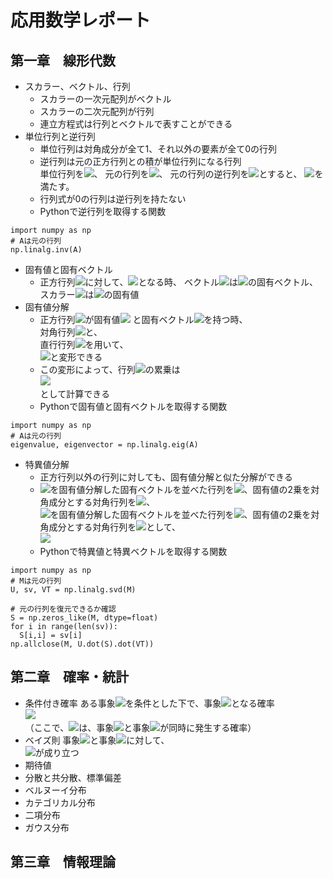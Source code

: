 # 応用数学レポート

## 第一章　線形代数
- スカラー、ベクトル、行列
  - スカラーの一次元配列がベクトル
  - スカラーの二次元配列が行列
  - 連立方程式は行列とベクトルで表すことができる
- 単位行列と逆行列
  - 単位行列は対角成分が全て1、それ以外の要素が全て0の行列
  - 逆行列は元の正方行列との積が単位行列になる行列<br/>
単位行列を<img src="https://latex.codecogs.com/gif.latex?I" />、
元の行列を<img src="https://latex.codecogs.com/gif.latex?A" />、
元の行列の逆行列を<img src="https://latex.codecogs.com/gif.latex?A^{-1}" />とすると、
<img src="https://latex.codecogs.com/gif.latex?AA^{-1}=A^{-1}A=I" />を満たす。
  - 行列式が0の行列は逆行列を持たない
  - Pythonで逆行列を取得する関数
```
import numpy as np
# Aは元の行列
np.linalg.inv(A)
```
- 固有値と固有ベクトル
  - 正方行列<img src="https://latex.codecogs.com/gif.latex?A" />に対して、<img src="https://latex.codecogs.com/gif.latex?Av={\lambda}v" />となる時、
ベクトル<img src="https://latex.codecogs.com/gif.latex?v" />は<img src="https://latex.codecogs.com/gif.latex?A" />の固有ベクトル、
スカラー<img src="https://latex.codecogs.com/gif.latex?\lambda" />は<img src="https://latex.codecogs.com/gif.latex?A" />の固有値
- 固有値分解
  - 正方行列<img src="https://latex.codecogs.com/gif.latex?A" />が固有値<img src="https://latex.codecogs.com/gif.latex?\lambda_1,\lambda_2,\lambda_3,\cdots" />
と固有ベクトル<img src="https://latex.codecogs.com/gif.latex?v_1,v_2,v_3,\cdots" />を持つ時、<br/>
対角行列<img src="https://latex.codecogs.com/gif.latex?\Lambda=\left(\begin{matrix}\lambda_1&&&\\&\lambda_2&&\\&&\lambda_3&\\&&&\ddots\end{matrix}\right)" />と、<br/>
直行行列<img src="https://latex.codecogs.com/gif.latex?V=(v_1\:v_2\:v_3\:\cdots)" />を用いて、<br/>
<img src="https://latex.codecogs.com/gif.latex?A=V\Lambda&space;V^{-1}" />と変形できる
  - この変形によって、行列<img src="https://latex.codecogs.com/gif.latex?A" />の累乗は<br/>
<img src="https://latex.codecogs.com/gif.latex?A^n=V\left(\begin{matrix}\lambda_1^n&&&\\&\lambda_2^n&&\\&&\lambda_3^n&\\&&&\ddots\end{matrix}\right)V^{-1}" /><br/>
として計算できる
  - Pythonで固有値と固有ベクトルを取得する関数
```
import numpy as np
# Aは元の行列
eigenvalue, eigenvector = np.linalg.eig(A)
```
- 特異値分解
  - 正方行列以外の行列に対しても、固有値分解と似た分解ができる
  - <img src="https://latex.codecogs.com/gif.latex?MM^T" />を固有値分解した固有ベクトルを並べた行列を<img src="https://latex.codecogs.com/gif.latex?U" />、固有値の2乗を対角成分とする対角行列を<img src="https://latex.codecogs.com/gif.latex?SS^T" />、<br>
<img src="https://latex.codecogs.com/gif.latex?M^TM" />を固有値分解した固有ベクトルを並べた行列を<img src="https://latex.codecogs.com/gif.latex?V" />、固有値の2乗を対角成分とする対角行列を<img src="https://latex.codecogs.com/gif.latex?S^TS" />として、<br><img src="https://latex.codecogs.com/gif.latex?M=USV^{-1}" />
  - Pythonで特異値と特異ベクトルを取得する関数
```
import numpy as np
# Mは元の行列
U, sv, VT = np.linalg.svd(M)

# 元の行列を復元できるか確認
S = np.zeros_like(M, dtype=float)
for i in range(len(sv)):
  S[i,i] = sv[i]
np.allclose(M, U.dot(S).dot(VT))
```

## 第二章　確率・統計
- 条件付き確率
ある事象<img src="https://latex.codecogs.com/gif.latex?X=x" />を条件とした下で、事象<img src="https://latex.codecogs.com/gif.latex?Y=y" />となる確率<br/>
<img src="https://latex.codecogs.com/gif.latex?P(Y=y\,|\,X=x)=\frac{P(Y=y,\,X=x)}{P(X=x)}" /><br/>
（ここで、<img src="https://latex.codecogs.com/gif.latex?P(Y=y,\,X=x)" />は、事象<img src="https://latex.codecogs.com/gif.latex?X=x" />と事象<img src="https://latex.codecogs.com/gif.latex?Y=y" />が同時に発生する確率）
- ベイズ則
事象<img src="https://latex.codecogs.com/gif.latex?X=x" />と事象<img src="https://latex.codecogs.com/gif.latex?Y=y" />に対して、<br/>
<img src="https://latex.codecogs.com/gif.latex?P(X=x\,|\,Y=y)P(Y=y)=P(Y=y\,|\,X=x)P(X=x)" />が成り立つ
- 期待値
- 分散と共分散、標準偏差
- ベルヌーイ分布
- カテゴリカル分布
- 二項分布
- ガウス分布

## 第三章　情報理論

